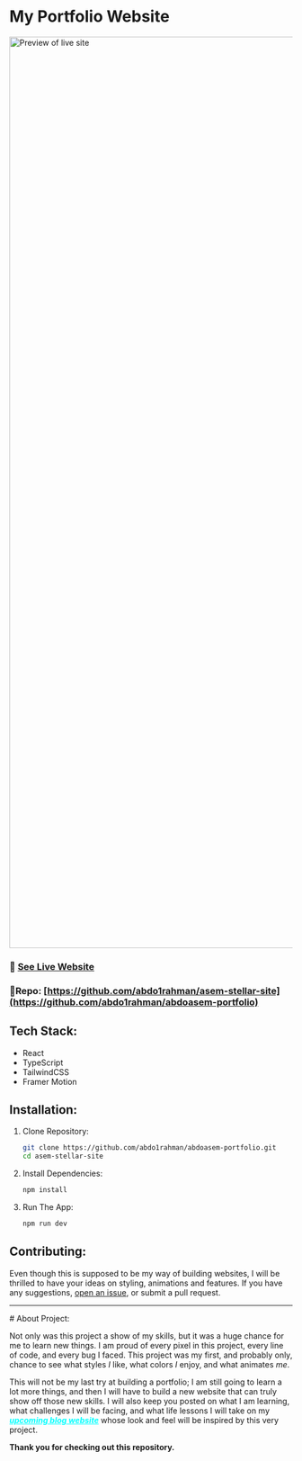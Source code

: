 # My Portfolio Website

<img width="2842" height="1621" alt="Preview of live site" src="https://github.com/user-attachments/assets/8614aca0-febd-46a7-b4b8-1a3da5f24e6d" />

### 🔗 [See Live Website](https://abdoasem.com)

### 📁**Repo**: [https://github.com/abdo1rahman/asem-stellar-site](https://github.com/abdo1rahman/abdoasem-portfolio)

## Tech Stack:

- React
- TypeScript
- TailwindCSS
- Framer Motion

## Installation:

1. Clone Repository:
   ```bash
   git clone https://github.com/abdo1rahman/abdoasem-portfolio.git
   cd asem-stellar-site
   ```
2. Install Dependencies:
   ```bash
   npm install
   ```
3. Run The App:
   ```bash
   npm run dev
   ```

## Contributing:

Even though this is supposed to be my way of building websites, I will be thrilled to have your ideas on styling, animations and features.
If you have any suggestions, [open an issue](https://github.com/abdo1rahman/abdoasem-portfolio/issues), or submit a pull request.

<hr>
# About Project:

Not only was this project a show of my skills, but it was a huge chance for me to learn new things. I am proud of every pixel in this project, every line of code, and every bug I faced. This project was my first, and probably only, chance to see what styles _I_ like, what colors _I_ enjoy, and what animates _me_.

This will not be my last try at building a portfolio; I am still going to learn a lot more things, and then I will have to build a new website that can truly show off those new skills. I will also keep you posted on what I am learning, what challenges I will be facing, and what life lessons I will take on my <span style="color: cyan; font-style: italic; font-weight: 700; text-decoration: underline;">upcoming blog website</span> whose look and feel will be inspired by this very project.

**Thank you for checking out this repository.**
